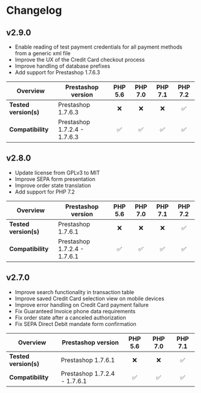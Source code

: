 # Changelog

## v2.9.0

*   Enable reading of test payment credentials for all payment methods from a generic xml file
*   Improve the UX of the Credit Card checkout process
*   Improve handling of database prefixes
*   Add support for Prestashop 1.7.6.3

| Overview              | Prestashop version            | PHP 5.6   | PHP 7.0   | PHP 7.1 | PHP 7.2 |  
|-----------------------|-------------------------------|:---------:|:---------:|:-------:|:-------:|  
| **Tested version(s)** | Prestashop 1.7.6.3            | :x:       | :x:       | :x:     | &#9989; |  
| **Compatibility**     | Prestashop 1.7.2.4 - 1.7.6.3  | &#9989;   | &#9989;   | &#9989; | &#9989; |  

## v2.8.0

*   Update license from GPLv3 to MIT
*   Improve SEPA form presentation
*   Improve order state translation
*   Add support for PHP 7.2

| Overview              | Prestashop version            | PHP 5.6   | PHP 7.0   | PHP 7.1 | PHP 7.2 |
|-----------------------|-------------------------------|:---------:|:---------:|:-------:|:-------:|
| **Tested version(s)** | Prestashop 1.7.6.1            | :x:       | :x:       | :x:     | &#9989; |
| **Compatibility**     | Prestashop 1.7.2.4 - 1.7.6.1  | &#9989;   | &#9989;   | &#9989; | &#9989; |

## v2.7.0

*   Improve search functionality in transaction table  
*   Improve saved Credit Card selection view on mobile devices  
*   Improve error handling on Credit Card payment failure  
*   Fix Guaranteed Invoice phone data requirements  
*   Fix order state after a canceled authorization  
*   Fix SEPA Direct Debit mandate form confirmation  

|  Overview             | Prestashop version            | PHP 5.6   | PHP 7.0   | PHP 7.1 |  
|-----------------------|-------------------------------|:---------:|:---------:|:-------:|  
| **Tested version(s)** | Prestashop 1.7.6.1            | :x:       | :x:       | &#9989; |  
| **Compatibility**     | Prestashop 1.7.2.4 - 1.7.6.1  | &#9989;   | &#9989;   | &#9989; |  
